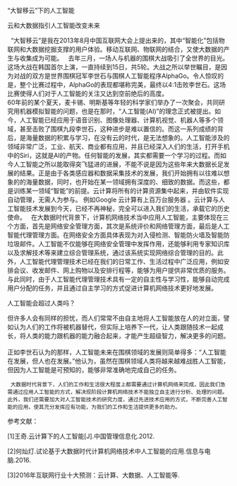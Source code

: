 “大智移云”下的人工智能

云和大数据指引人工智能改变未来

   
   “大智移云”是我在2013年8月中国互联网大会上提出来的，其中“智能化”包括物联网和大数据挖掘支撑的用户体验。移动互联网、物联网的结合，又使大数据的产生与收集成为可能。
   
   去年三月，一场人与机器的围棋大战吸引了全世界的目光。这场大战在韩国首尔上演，一直持续到15日，共5轮。大战之所以举世瞩目，是因为对战的双方是世界围棋冠军李世石与围棋人工智能程序AlphaGo。令人惊叹的是，整个比赛过程中，AlphaGo的表现都堪称完美，最终以4:1击败李世石。这场比赛使得人们对于人工智能的关注又达到空前绝后的高度。
    
    60年前的某个夏天，麦卡锡、明斯基等年轻的科学家们举办了一次聚会，共同研究用机器模拟智能的问题，也是在那时，“人工智能(AI)”的理念正式被提出。如今，人工智能已经应用于语音识别、图像处理器、计算机视觉、机器人等多个领域，甚至击败了围棋九段李世石，这种进步是难以置信的。而这一系列成绩的背后，是海量数据的积累与学习，在没有云的时代，是无法想象的。人工智能涉及的领域非常广泛，工业、航天、商业都有应用，并且已经深入人们的生活，打开手机中的Siri，这就是AI的产物。任何智能的发展，其实都需要一个学习的过程。而如今人工智能之所以能取得突飞猛进的进展，不能不说是因为这些年来大数据长足发展的结果。正是由于各类感应器和数据采集技术的发展，我们开始拥有以往难以想象的的海量数据，同时，也开始在某一领域拥有深度的、细致的数据。而这些，都是训练某一领域“智能”的前提。云计算将所有的计算资源集中起来，并由软件实现自动管理，无需人为参与。 例如Google 云计算有上百万台服务器 。云计算与人工智能技术发展到今天，已经不再神秘，完全可以进入我们的生活，承载它的历史使命。
   
   在大数据时代背景下，计算机网络技术当中应用人工智能，主要体现在三个方面，首先是网络安全管理方面，其次是系统评价和网络管理方面，最后是人工智能代理管理方面。在网络安全方面具体表现为对入侵检测、智能防火墙及智能防垃圾邮件。人工智能不仅能够在网络安全管理中发挥作用，还能够利用专家知识库以及求解技术等来建立综合管理系统，通过该系统实现网络综合管理的目的。此外，人工智能代理管理技术已经在我们的日常工作、生活过程中广泛应用，例如安排会议、收发邮件、网上购物以及安排行程等，能够为用户提供非常优质的服务。与此同时，由于人工智能代理管理技术具有一定的自主性与学习性，能够自动完成用户分配的任务，并且通过自主学习的方式促进计算机网络技术更好地发展。

人工智能会超过人类吗？
   
   但许多人会有同样的担忧，而人们常常不由自主地将人工智能放在人的对立面，譬如认为人们的工作将被机器替代，但实际上培养下一代，让人类跟随技术一起成长，将人类的能力跟机器的能力融合起来，才能产生超级智力，解决更多的问题。
     
     正如李世石认为的那样，人工智能未来在围棋领域的发展则简单得多：“人工智能在发展，但人也在发展。”他认为，虽然在围棋领域人类将越来越难战胜人工智能，但因为人工智能是可预知的，能够非常准确地完成自己的任务。
     
     大数据时代背景下，人们的工作和生活很大程度上都需要通过计算机网络来完成，因此我们急需通过应用人工智能的方式，解决现阶段计算机网络技术不能独立自主进行分析、处理的问题。此外，我们还需要加大对人工智能技术的研究力度，通过先进技术应用的方式，不断完善人工智能的应用，使其充分发挥应有功能，为我们的工作和生活提供更多的助力。

参考文献：

[1]王奇.云计算下的人工智能[J].中国管理信息化.2012.

[2]何灿灯.试论基于大数据时代计算机网络技术中人工智能的应用.信息与电脑.2016.

[3]2016年互联网行业十大预测：云计算、大数据、人工智能等.
